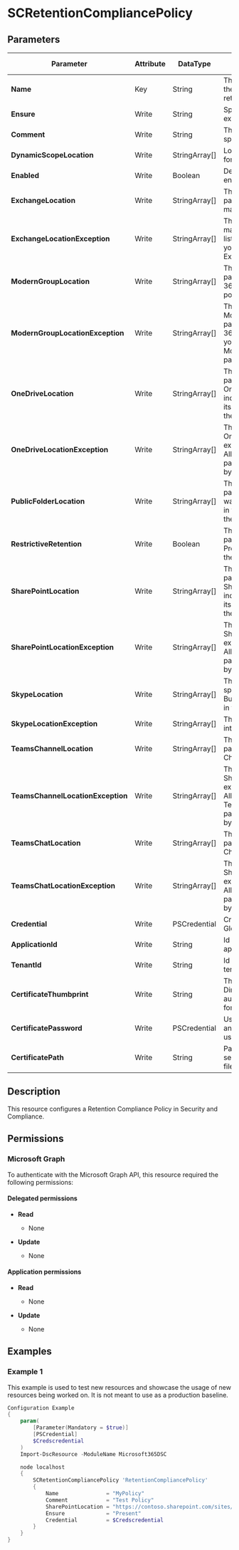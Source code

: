 ﻿# SCRetentionCompliancePolicy

## Parameters

| Parameter | Attribute | DataType | Description | Allowed Values |
| --- | --- | --- | --- | --- |
| **Name** | Key | String | The Name parameter specifies the unique name of the retention policy. | |
| **Ensure** | Write | String | Specify if this policy should exist or not. | `Present`, `Absent` |
| **Comment** | Write | String | The Comment parameter specifies an optional comment. | |
| **DynamicScopeLocation** | Write | StringArray[] | Location of the dynamic scope for this policy. | |
| **Enabled** | Write | Boolean | Determines if the policy is enabled or not. | |
| **ExchangeLocation** | Write | StringArray[] | The ExchangeLocation parameter specifies the mailboxes to include. | |
| **ExchangeLocationException** | Write | StringArray[] | This parameter specifies the mailboxes to remove from the list of excluded mailboxes when you use the value All for the ExchangeLocation parameter | |
| **ModernGroupLocation** | Write | StringArray[] | The ModernGroupLocation parameter specifies the Office 365 groups to include in the policy. | |
| **ModernGroupLocationException** | Write | StringArray[] | The ModernGroupLocationException parameter specifies the Office 365 groups to exclude when you're using the value All for the ModernGroupLocation parameter. | |
| **OneDriveLocation** | Write | StringArray[] | The OneDriveLocation parameter specifies the OneDrive for Business sites to include. You identify the site by its URL value, or you can use the value All to include all sites. | |
| **OneDriveLocationException** | Write | StringArray[] | This parameter specifies the OneDrive for Business sites to exclude when you use the value All for the OneDriveLocation parameter. You identify the site by its URL value. | |
| **PublicFolderLocation** | Write | StringArray[] | The PublicFolderLocation parameter specifies that you want to include all public folders in the retention policy. You use the value All for this parameter. | |
| **RestrictiveRetention** | Write | Boolean | The RestrictiveRetention parameter specifies whether Preservation Lock is enabled for the policy. | |
| **SharePointLocation** | Write | StringArray[] | The SharePointLocation parameter specifies the SharePoint Online sites to include. You identify the site by its URL value, or you can use the value All to include all sites. | |
| **SharePointLocationException** | Write | StringArray[] | This parameter specifies the SharePoint Online sites to exclude when you use the value All for the SharePointLocation parameter. You identify the site by its URL value. | |
| **SkypeLocation** | Write | StringArray[] | The SkypeLocation parameter specifies the Skype for Business Online users to include in the policy. | |
| **SkypeLocationException** | Write | StringArray[] | This parameter is reserved for internal Microsoft use. | |
| **TeamsChannelLocation** | Write | StringArray[] | The TeamsChannelLocation parameter specifies the Teams Channel to include in the policy. | |
| **TeamsChannelLocationException** | Write | StringArray[] | This parameter specifies the SharePoint Online sites to exclude when you use the value All for the TeamsChannelLocation parameter. You identify the site by its URL value. | |
| **TeamsChatLocation** | Write | StringArray[] | The TeamsChatLocation parameter specifies the Teams Chat to include in the policy. | |
| **TeamsChatLocationException** | Write | StringArray[] | This parameter specifies the SharePoint Online sites to exclude when you use the value All for the TeamsChatLocation parameter. You identify the site by its URL value. | |
| **Credential** | Write | PSCredential | Credentials of the Exchange Global Admin | |
| **ApplicationId** | Write | String | Id of the Azure Active Directory application to authenticate with. | |
| **TenantId** | Write | String | Id of the Azure Active Directory tenant used for authentication. | |
| **CertificateThumbprint** | Write | String | Thumbprint of the Azure Active Directory application's authentication certificate to use for authentication. | |
| **CertificatePassword** | Write | PSCredential | Username can be made up to anything but password will be used for CertificatePassword | |
| **CertificatePath** | Write | String | Path to certificate used in service principal usually a PFX file. | |

## Description

This resource configures a Retention Compliance Policy in Security and Compliance.

## Permissions

### Microsoft Graph

To authenticate with the Microsoft Graph API, this resource required the following permissions:

#### Delegated permissions

- **Read**

    - None

- **Update**

    - None

#### Application permissions

- **Read**

    - None

- **Update**

    - None

## Examples

### Example 1

This example is used to test new resources and showcase the usage of new resources being worked on.
It is not meant to use as a production baseline.

```powershell
Configuration Example
{
    param(
        [Parameter(Mandatory = $true)]
        [PSCredential]
        $Credscredential
    )
    Import-DscResource -ModuleName Microsoft365DSC

    node localhost
    {
        SCRetentionCompliancePolicy 'RetentionCompliancePolicy'
        {
            Name               = "MyPolicy"
            Comment            = "Test Policy"
            SharePointLocation = "https://contoso.sharepoint.com/sites/demo"
            Ensure             = "Present"
            Credential         = $Credscredential
        }
    }
}
```


